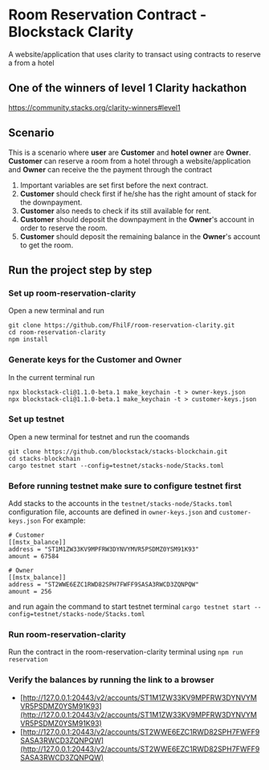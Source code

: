 # Room Reservation Contract - Blockstack Clarity
A website/application that uses clarity to transact using contracts to reserve a from a hotel

## One of the winners of level 1 Clarity hackathon
https://community.stacks.org/clarity-winners#level1

## Scenario

This is a scenario where **user** are **Customer** and **hotel owner** are **Owner**.
**Customer** can reserve a room from a hotel through a website/application and **Owner** can receive the the payment through the contract

1. Important variables are set first before the next contract.
2. **Customer** should check first if he/she has the right amount of stack for the downpayment.
3. **Customer** also needs to check if its still available for rent.
4. **Customer** should deposit the downpayment in the **Owner**'s account in order to reserve the room.
5. **Customer** should deposit the remaining balance in the **Owner**'s account to get the room.

## Run the project step by step

### Set up room-reservation-clarity
Open a new terminal and run
```
git clone https://github.com/FhilF/room-reservation-clarity.git
cd room-reservation-clarity
npm install
```

### Generate keys for the Customer and Owner
In the current terminal run
```
npx blockstack-cli@1.1.0-beta.1 make_keychain -t > owner-keys.json
npx blockstack-cli@1.1.0-beta.1 make_keychain -t > customer-keys.json
```

### Set up testnet
Open a new terminal for testnet and run the coomands
```
git clone https://github.com/blockstack/stacks-blockchain.git
cd stacks-blockchain
cargo testnet start --config=testnet/stacks-node/Stacks.toml
```

### Before running testnet make sure to configure testnet first

Add stacks to the accounts in the `testnet/stacks-node/Stacks.toml` configuration file, accounts are defined in `owner-keys.json` and `customer-keys.json`
For example:
```
# Customer
[[mstx_balance]]
address = "ST1M1ZW33KV9MPFRW3DYNVYMVR5PSDMZ0YSM91K93"
amount = 67584

# Owner
[[mstx_balance]]
address = "ST2WWE6EZC1RWD82SPH7FWFF9SASA3RWCD3ZQNPQW"
amount = 256
```
and run again the command to start testnet terminal
`cargo testnet start --config=testnet/stacks-node/Stacks.toml`

### Run room-reservation-clarity

Run the contract in the room-reservation-clarity terminal using
`npm run reservation`

### Verify the balances by running the link to a browser

- [http://127.0.0.1:20443/v2/accounts/ST1M1ZW33KV9MPFRW3DYNVYMVR5PSDMZ0YSM91K93](http://127.0.0.1:20443/v2/accounts/ST1M1ZW33KV9MPFRW3DYNVYMVR5PSDMZ0YSM91K93)
- [http://127.0.0.1:20443/v2/accounts/ST2WWE6EZC1RWD82SPH7FWFF9SASA3RWCD3ZQNPQW](http://127.0.0.1:20443/v2/accounts/ST2WWE6EZC1RWD82SPH7FWFF9SASA3RWCD3ZQNPQW)




